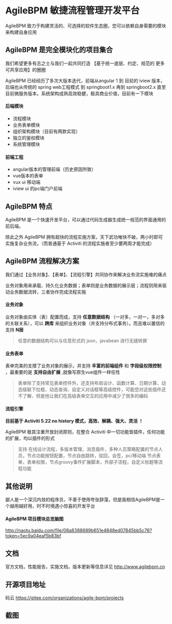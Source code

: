 # AgileBPM 敏捷流程管理开发平台

AgileBPM 致力于构建灵活的、可选择的软件生态圈，您可以依赖自身需要的模块来构建自身应用

## AgileBPM 是完全模块化的项目集合

我们希望更多有志之士与我们一起共同打造 【基于统一底层、约定、规范的 更多可共享应用】的圈圈

AgileBPM 已经经历了多次大版本迭代，前端从angular 1 到 目前的 iview 版本，
后端也从传统的 spring web工程模式 到 springboot1.x 再到 springboot2.x 直至目前微服务版本。系统架构成熟高效稳健，极具商业价值，目前有一下模块

#### 后端模块
- 流程模块
- 业务表单模块 
- 组织架构模块（目前有两款实现）
- 独立的鉴权模块
- 系统管理模块

#### 前端工程
- angular版本的管理前端（历史原因所致）
- vue版本的表单
- vux ui 移动端 
- iview ui 的pc端门户前端

## AgileBPM 特点

AgileBPM 是一个快速开发平台，可以通过代码生成器生成统一规范的界面通用的前后端。

除此之外 AgileBPM 拥有超快的流程实施方案，天下武功唯快不破，两小时即可实施复杂业务流，（而普通基于 Activiti 的流程实施者至少要两周才能完成）

## AgileBPM 流程解决方案

我们通过【业务对象】、【表单】、【流程引擎】共同协作来解决业务流实施难的痛点

业务对象用来承载、持久化业务数据；表单则是业务数据的展示层；流程则用来驱动业务数据流转，三者协作完成流程实施

#### 业务对象

业务对象由实体（表）配置而成，支持 **任意数据结构** （一对多，一对一，多对多的关联关系），可以 **跨库** 来组织业务对象（并支持分布式事务）。而且难以置信的支持 **N层** 

> 任意的数据结构可以与任意形式的 json，javabean 进行无缝转换`

#### 业务表单

表单完美的支撑了业务对象的展示，并支持 **丰富的前端组件** 和 **字段级权限控制** ，最重要的是 **支持自由扩展** ,就像写原生vue组件一样任性

> 表单除了支持常见表单控件外，还支持布局设计、函数计算、日期计算、动态级联下拉框、动态查询、自定义对话框等高级控件，可能您对这些插件还不了解、但是他让我们在高级表单交互的应用中减少了很多的编码

#### 流程引擎

**目前基于 Activiti 5.22 no history 模式，高效、解耦、强大、灵活 ！**

AgileBPM 极其注重开放封闭原则，在整合 Activiti 中一切功能皆插件，任何功能的扩展，均以插件的形式

> 支持 在线设计流程，多版本管理，消息插件，多种人员策略配置的节点人员，节点功能按钮配置，节点自由跳转，驳回，会签，pc/移动端 节点表单，表单权限，节点groovy事件扩展脚本，外部子流程，自定义标题等流程功能

## 其他说明

鄙人是一个深沉内敛的程序员，不善于使用夸张辞藻，但是我相信AgileBPM是一个越用越好用，时不时境遇小惊喜的开发平台


#### AgileBPM 项目模块总览脑图
http://naotu.baidu.com/file/08a8388689b651e4848ed07845bb5c76?token=5ec9a04eaf5b83bf


## 文档
官方文档，性能报告，实施文档，版本更新等信息详见 http://www.agilebpm.cn

## 开源项目地址
码云 https://gitee.com/organizations/agile-bpm/projects

## 截图






